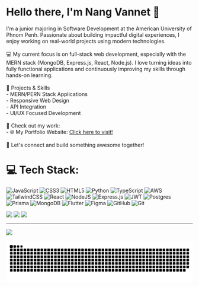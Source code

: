 # Hello there, I'm Nang Vannet 👋 
I'm a junior majoring in Software Development at the American University of Phnom Penh. Passionate about building impactful digital experiences, I enjoy working on real-world projects using modern technologies.<br><br>💻 My current focus is on full-stack web development, especially with the MERN stack (MongoDB, Express.js, React, Node.js). I love turning ideas into fully functional applications and continuously improving my skills through hands-on learning.<br><br>🚀 Projects & Skills<br>- MERN/PERN Stack Applications<br>- Responsive Web Design<br>- API Integration<br>- UI/UX Focused Development<br><br>📁 Check out my work:<br>- 🌐 My Portfolio Website: [Click here to visit!](https://portfolio-website-pied-alpha.vercel.app/)<br><br>🔗 Let's connect and build something awesome together!<br>

# 💻 Tech Stack:
![JavaScript](https://img.shields.io/badge/javascript-%23323330.svg?style=for-the-badge&logo=javascript&logoColor=%23F7DF1E) ![CSS3](https://img.shields.io/badge/css3-%231572B6.svg?style=for-the-badge&logo=css3&logoColor=white) ![HTML5](https://img.shields.io/badge/html5-%23E34F26.svg?style=for-the-badge&logo=html5&logoColor=white) ![Python](https://img.shields.io/badge/python-3670A0?style=for-the-badge&logo=python&logoColor=ffdd54) ![TypeScript](https://img.shields.io/badge/typescript-%23007ACC.svg?style=for-the-badge&logo=typescript&logoColor=white) ![AWS](https://img.shields.io/badge/AWS-%23FF9900.svg?style=for-the-badge&logo=amazon-aws&logoColor=white) ![TailwindCSS](https://img.shields.io/badge/tailwindcss-%2338B2AC.svg?style=for-the-badge&logo=tailwind-css&logoColor=white) ![React](https://img.shields.io/badge/react-%2320232a.svg?style=for-the-badge&logo=react&logoColor=%2361DAFB) ![NodeJS](https://img.shields.io/badge/node.js-6DA55F?style=for-the-badge&logo=node.js&logoColor=white) ![Express.js](https://img.shields.io/badge/express.js-%23404d59.svg?style=for-the-badge&logo=express&logoColor=%2361DAFB) ![JWT](https://img.shields.io/badge/JWT-black?style=for-the-badge&logo=JSON%20web%20tokens) ![Postgres](https://img.shields.io/badge/postgres-%23316192.svg?style=for-the-badge&logo=postgresql&logoColor=white) ![Prisma](https://img.shields.io/badge/Prisma-3982CE?style=for-the-badge&logo=Prisma&logoColor=white) ![MongoDB](https://img.shields.io/badge/MongoDB-%234ea94b.svg?style=for-the-badge&logo=mongodb&logoColor=white) ![Flutter](https://img.shields.io/badge/Flutter-%2302569B.svg?style=for-the-badge&logo=Flutter&logoColor=white) ![Figma](https://img.shields.io/badge/figma-%23F24E1E.svg?style=for-the-badge&logo=figma&logoColor=white) ![GitHub](https://img.shields.io/badge/github-%23121011.svg?style=for-the-badge&logo=github&logoColor=white) ![Git](https://img.shields.io/badge/git-%23F05033.svg?style=for-the-badge&logo=git&logoColor=white) 

![](https://github-readme-stats.vercel.app/api?username=VannetNang&theme=dark&hide_border=false&include_all_commits=false&count_private=true)
![](https://github-readme-stats.vercel.app/api/top-langs/?username=VannetNang&theme=dark&hide_border=false&include_all_commits=false&count_private=true&layout=compact)
![](https://nirzak-streak-stats.vercel.app/?user=VannetNang&theme=dark&hide_border=false)

---
[![](https://visitcount.itsvg.in/api?id=VannetNang&icon=0&color=0)](https://visitcount.itsvg.in)

<picture>
  <source media="(prefers-color-scheme: dark)" srcset="https://raw.githubusercontent.com/VannetNang/VannetNang/output/github-snake-dark.svg" />
  <source media="(prefers-color-scheme: light)" srcset="https://raw.githubusercontent.com/VannetNang/VannetNang/output/github-snake.svg" />
  <img alt="github-snake" src="https://raw.githubusercontent.com/VannetNang/VannetNang/output/github-snake.svg" />
</picture><!-- Proudly created with GPRM ( https://gprm.itsvg.in ) -->

